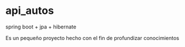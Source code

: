 # api_autos
spring boot + jpa + hibernate

Es un pequeño proyecto hecho con el fin de profundizar conocimientos
